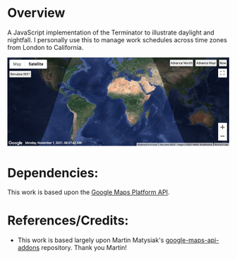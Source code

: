 # Overview

A JavaScript implementation of the Terminator to illustrate daylight and nightfall. I personally use this to manage work schedules across time zones from London to California.

![Terminator](/assets/screenshot.png)

# Dependencies:

This work is based upon the [Google Maps Platform API](https://developers.google.com/maps/apis-by-platform).

# References/Credits:

* This work is based largely upon Martin Matysiak's [google-maps-api-addons](https://github.com/marmat/google-maps-api-addons) repository. Thank you Martin! 
